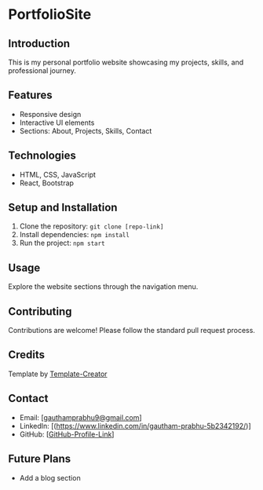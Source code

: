 # PortfolioSite

## Introduction
This is my personal portfolio website showcasing my projects, skills, and professional journey.

## Features
- Responsive design
- Interactive UI elements
- Sections: About, Projects, Skills, Contact

## Technologies
- HTML, CSS, JavaScript
- React, Bootstrap

## Setup and Installation
1. Clone the repository: `git clone [repo-link]`
2. Install dependencies: `npm install`
3. Run the project: `npm start`

## Usage
Explore the website sections through the navigation menu.

## Contributing
Contributions are welcome! Please follow the standard pull request process.

## Credits
Template by [Template-Creator](template-creator-link)


## Contact
- Email: [gauthamprabhu9@gmail.com]
- LinkedIn: [(https://www.linkedin.com/in/gautham-prabhu-5b2342192/)]
- GitHub: [[GitHub-Profile-Link](https://github.com/GauthamPrabhuM)]

## Future Plans
- Add a blog section
